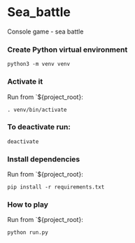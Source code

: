 # Sea_battle
Console game - sea battle

### Create Python virtual environment 
```
python3 -m venv venv
```
### Activate it
Run from `${project_root}:
```
. venv/bin/activate
```
### To deactivate run:
```
deactivate
```
### Install dependencies
Run from `${project_root}:
```
pip install -r requirements.txt
```
### How to play
Run from `${project_root}:
```
python run.py
```
